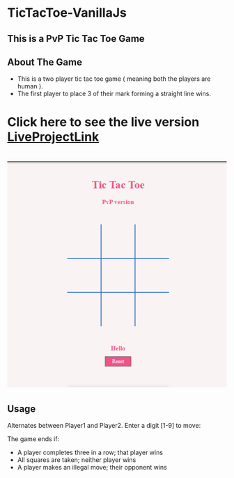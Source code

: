 # TicTacToe-VanillaJs
## This is a PvP Tic Tac Toe Game 

## About The Game
 - This is a two player tic tac toe game ( meaning both the players are human ).
 - The first player to place 3 of their mark forming a straight line wins.

# Click here to see the live version [LiveProjectLink](https://codepen.io/Cbi/pen/jOVKwRp)
# ![ProjectImage](https://github.com/ChinmayaBisoi/TicTacToe-VanillaJs/blob/main/Images/TicTacToe%20Main.PNG)
 

## Usage
Alternates between Player1 and Player2. Enter a digit [1-9] to move:

 The game ends if:
- A player completes three in a row; that player wins
- All squares are taken; neither player wins
- A player makes an illegal move; their opponent wins
